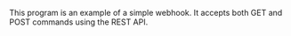This program is an example of a simple webhook. It accepts both GET and POST commands using the REST API.

